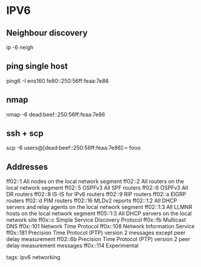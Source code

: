# IPV6

## Neighbour discovery
ip -6 neigh

## ping single host
ping6 -I ens160 fe80::250:56ff:feaa:7e86     

## nmap 
nmap -6 dead:beef::250:56ff:feaa:7e86

## ssh + scp
scp -6 users@\[dead:beef::250:56ff:feaa:7e86\]:~ fooo

## Addresses 
ff02::1     All nodes on the local network segment
ff02::2     All routers on the local network segment
ff02::5     OSPFv3 All SPF routers
ff02::6     OSPFv3 All DR routers
ff02::8     IS-IS for IPv6 routers
ff02::9     RIP routers
ff02::a     EIGRP routers
ff02::d     PIM routers
ff02::16    MLDv2 reports
ff02::1:2   All DHCP servers and relay agents on the local network segment
ff02::1:3   All LLMNR hosts on the local network segment
ff05::1:3   All DHCP servers on the local network site
ff0x::c     Simple Service Discovery Protocol
ff0x::fb    Multicast DNS
ff0x::101   Network Time Protocol
ff0x::108   Network Information Service
ff0x::181   Precision Time Protocol (PTP) version 2 messages except peer delay measurement
ff02::6b    Precision Time Protocol (PTP) version 2 peer delay measurement messages
ff0x::114   Experimental

tags: ipv6 networking
